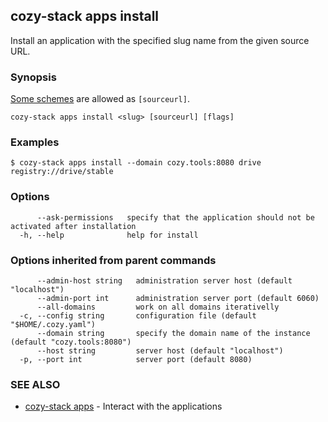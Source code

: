 ## cozy-stack apps install

Install an application with the specified slug name
from the given source URL.

### Synopsis

[Some schemes](https://docs.cozy.io/en/cozy-stack/apps/#sources) are allowed as `[sourceurl]`.

```
cozy-stack apps install <slug> [sourceurl] [flags]
```

### Examples

```
$ cozy-stack apps install --domain cozy.tools:8080 drive registry://drive/stable
```

### Options

```
      --ask-permissions   specify that the application should not be activated after installation
  -h, --help              help for install
```

### Options inherited from parent commands

```
      --admin-host string   administration server host (default "localhost")
      --admin-port int      administration server port (default 6060)
      --all-domains         work on all domains iterativelly
  -c, --config string       configuration file (default "$HOME/.cozy.yaml")
      --domain string       specify the domain name of the instance (default "cozy.tools:8080")
      --host string         server host (default "localhost")
  -p, --port int            server port (default 8080)
```

### SEE ALSO

* [cozy-stack apps](cozy-stack_apps.md)	 - Interact with the applications

